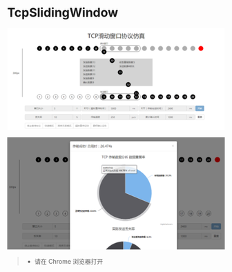 # TcpSlidingWindow

![TCP 滑动窗口协议仿真](img/slidingWindow.png)

![TCP 滑动窗口协议仿真](img/analyse.png)

> * 请在 Chrome 浏览器打开
